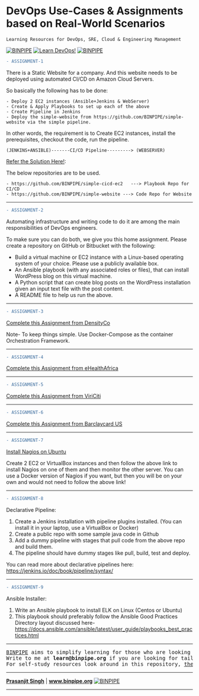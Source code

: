 DevOps Use-Cases &  Assignments based on Real-World Scenarios
======

`Learning Resources for DevOps, SRE, Cloud & Engineering Management`

[![BINPIPE](https://img.shields.io/badge/BINPIPE-YouTube-red)](https://www.youtube.com/channel/UCPTgt4Wo0MAnuzNEEZlk90A?sub_confirmation=1)
[![Learn DevOps!](https://img.shields.io/badge/BINPIPE-Learn--DevOps-orange)](https://github.com/BINPIPE/resources/blob/master/devops-lesson-plans.md)
[![BINPIPE](https://img.shields.io/badge/Live--Classroom-blue)](https://forms.gle/tDJxDyj2nJyfsgsk7)

```diff
- ASSIGNMENT-1
```

There is a Static Website for a company. And this website needs to be deployed using automated CI/CD on Amazon Cloud Servers.

So basically the following has to be done:
```
- Deploy 2 EC2 instances (Ansible+Jenkins & WebServer)
- Create & Apply Playbooks to set up each of the above
- Create Pipeline in Jenkins
- Deploy the simple-website from https://github.com/BINPIPE/simple-website via the simple pipeline.
```
In other words, the requirement is to Create EC2 instances, install the prerequisites, checkout the code, run the pipeline.

```
(JENKINS+ANSIBLE)-------CI/CD Pipeline---------> (WEBSERVER)
```

[Refer the Solution Here!](https://github.com/BINPIPE/simple-cicd-ec2):

The below repositories are to be used.

```
- https://github.com/BINPIPE/simple-cicd-ec2   ---> Playbook Repo for CI/CD
- https://github.com/BINPIPE/simple-website ---> Code Repo for Website
```
<hr>

```diff
- ASSIGNMENT-2
```
Automating infrastructure and writing code to do it are among the main responsibilities of DevOps engineers.

To make sure you can do both, we give you this home assignment. Please create a repository on GitHub or Bitbucket with the following:

- Build a virtual machine or EC2 instance with a Linux-based operating system of your choice. Please use a publicly available box.
- An Ansible playbook (with any associated roles or files), that can install WordPress blog on this virtual machine.
- A Python script that can create blog posts on the WordPress installation given an input text file with the post content.
- A README file to help us run the above.

<hr>


```diff
- ASSIGNMENT-3
```
[Complete this Assignment from DensityCo](https://github.com/DensityCo/devops-homework)  

Note- To keep things simple. Use Docker-Compose as the container Orchestration Framework.

<hr>


```diff
- ASSIGNMENT-4
```
[Complete this Assignment from eHealthAfrica](https://github.com/eHealthAfrica/devops-technical-test)  


<hr>


```diff
- ASSIGNMENT-5
```
[Complete this Assignment from ViriCiti](https://github.com/viriciti/devops-assignment)  


<hr>

```diff
- ASSIGNMENT-6
```
[Complete this Assignment from Barclaycard US](http://bcustech.github.io/devops-test/)  


<hr>

```diff
- ASSIGNMENT-7
```
[Install Nagios on Ubuntu](https://www.digitalocean.com/community/tutorials/how-to-install-nagios-4-and-monitor-your-servers-on-ubuntu-18-04)  

Create 2 EC2 or VirtualBox instances and then follow the above link to install Nagios on one of them and then monitor the other server. 
You can use a Docker version of Nagios if you want, but then you will be on your own and would not need to follow the above link!

<hr>


```diff
- ASSIGNMENT-8
```
Declarative Pipeline:
1. Create a Jenkins installation with pipeline plugins installed. (You can install it in your laptop, use a VirtualBox or Docker)
2. Create a public repo with some sample java code in Github
3. Add a dummy pipeline with stages that pull code from the above repo and build them.
4. The pipeline should have dummy stages like pull, build, test and deploy.

You can read more about declarative pipelines here: https://jenkins.io/doc/book/pipeline/syntax/

<hr>


```diff
- ASSIGNMENT-9
```
Ansible Installer:
1. Write an Ansible playbook to install ELK on Linux (Centos or Ubuntu)
2. This playbook should preferably follow the Ansible Good Practices Directory layout discussed here- https://docs.ansible.com/ansible/latest/user_guide/playbooks_best_practices.html

<hr>

<pre>
<a href="https://www.binpipe.org">BINPIPE</a> aims to simplify learning for those who are looking to make a foothold in the industry. 
Write to me at <b>learn@binpipe.org</b> if you are looking for tailor-made training sessions. 
For self-study resources look around in this repository, <a href="https://www.binpipe.org">the Binpipe Blog</a> and <a href="https://www.youtube.com/channel/UCPTgt4Wo0MAnuzNEEZlk90A">Youtube Channel</a>.
</pre>
___
**[Prasanjit Singh](https://www.linkedin.com/in/prasanjit-singh)** | **www.binpipe.org**
[![BINPIPE](https://img.shields.io/badge/YouTube-red.svg)](https://www.youtube.com/channel/UCPTgt4Wo0MAnuzNEEZlk90A)
___

